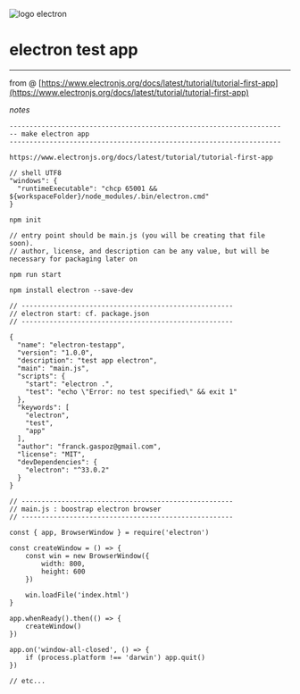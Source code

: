 ![logo electron](https://camo.githubusercontent.com/c6a5b63f3d61c2932806c52e77e0650015d890a182ebc9fc977e4d0cbe826d95/68747470733a2f2f656c656374726f6e6a732e6f72672f696d616765732f656c656374726f6e2d6c6f676f2e737667)

# electron test app
___
from @ [https://www.electronjs.org/docs/latest/tutorial/tutorial-first-app](https://www.electronjs.org/docs/latest/tutorial/tutorial-first-app)

*notes*

```dos
--------------------------------------------------------------------
-- make electron app
--------------------------------------------------------------------

https://www.electronjs.org/docs/latest/tutorial/tutorial-first-app

// shell UTF8
"windows": {
  "runtimeExecutable": "chcp 65001 && ${workspaceFolder}/node_modules/.bin/electron.cmd"
}

npm init

// entry point should be main.js (you will be creating that file soon).
// author, license, and description can be any value, but will be necessary for packaging later on

npm run start

npm install electron --save-dev

// -----------------------------------------------------
// electron start: cf. package.json
// -----------------------------------------------------

{
  "name": "electron-testapp",
  "version": "1.0.0",
  "description": "test app electron",
  "main": "main.js",
  "scripts": {
    "start": "electron .",
    "test": "echo \"Error: no test specified\" && exit 1"
  },
  "keywords": [
    "electron",
    "test",
    "app"
  ],
  "author": "franck.gaspoz@gmail.com",
  "license": "MIT",
  "devDependencies": {
    "electron": "^33.0.2"
  }
}

// -----------------------------------------------------
// main.js : boostrap electron browser
// -----------------------------------------------------

const { app, BrowserWindow } = require('electron')

const createWindow = () => {
    const win = new BrowserWindow({
        width: 800,
        height: 600
    })

    win.loadFile('index.html')
}

app.whenReady().then(() => {
    createWindow()
})

app.on('window-all-closed', () => {
    if (process.platform !== 'darwin') app.quit()
})

// etc...
```
